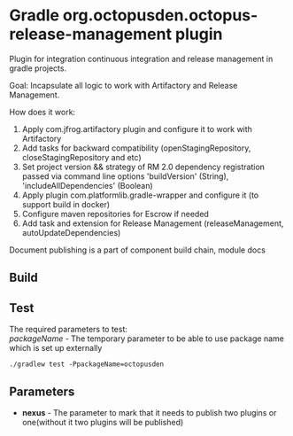 # Gradle org.octopusden.octopus-release-management plugin

Plugin for integration continuous integration and release management in gradle projects.

Goal: Incapsulate all logic to work with Artifactory and Release Management.

How does it work:
1. Apply com.jfrog.artifactory plugin and configure it to work with Artifactory
2. Add tasks for backward compatibility (openStagingRepository, closeStagingRepository and etc)
3. Set project version && strategy of RM 2.0 dependency registration passed via command line options 'buildVersion' (String), 'includeAllDependencies' (Boolean)
4. Apply plugin com.platformlib.gradle-wrapper and configure it (to support build in docker)
5. Configure maven repositories for Escrow if needed
6. Add task and extension for Release Management (releaseManagement, autoUpdateDependencies)

Document publishing is a part of component build chain, module docs

## Build

## Test
The required parameters to test:\
*packageName* - The temporary parameter to be able to use package name which is set up externally
```shell
./gradlew test -PpackageName=octopusden
```

## Parameters

- <b>nexus</b> - The parameter to mark that it needs to publish two plugins or one(without it two plugins will be published) 
